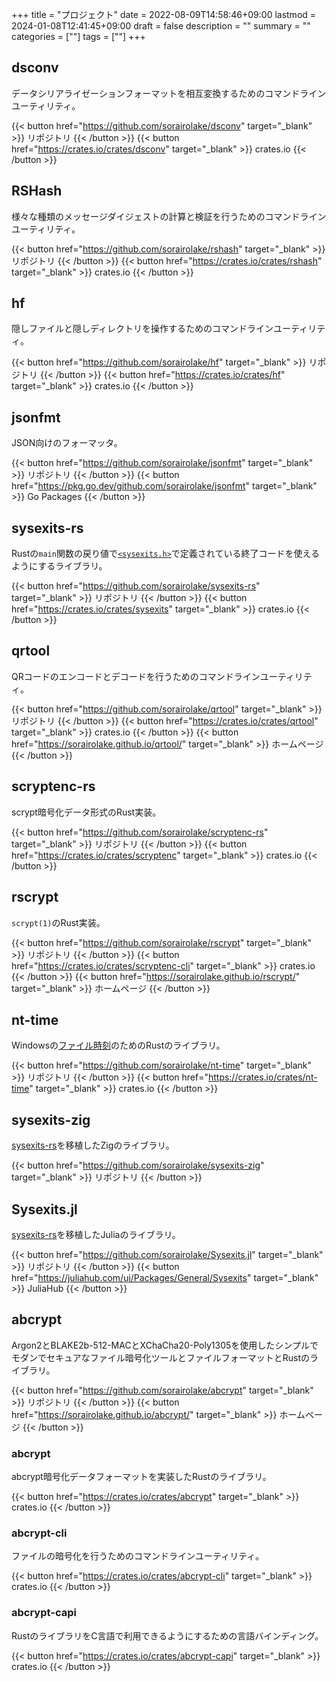 +++
title = "プロジェクト"
date = 2022-08-09T14:58:46+09:00
lastmod = 2024-01-08T12:41:45+09:00
draft = false
description = ""
summary = ""
categories = [""]
tags = [""]
+++

## dsconv

データシリアライゼーションフォーマットを相互変換するためのコマンドラインユーティリティ。

{{< button href="https://github.com/sorairolake/dsconv" target="_blank" >}}
リポジトリ
{{< /button >}}
{{< button href="https://crates.io/crates/dsconv" target="_blank" >}}
crates.io
{{< /button >}}

## RSHash

様々な種類のメッセージダイジェストの計算と検証を行うためのコマンドラインユーティリティ。

{{< button href="https://github.com/sorairolake/rshash" target="_blank" >}}
リポジトリ
{{< /button >}}
{{< button href="https://crates.io/crates/rshash" target="_blank" >}}
crates.io
{{< /button >}}

## hf

隠しファイルと隠しディレクトリを操作するためのコマンドラインユーティリティ。

{{< button href="https://github.com/sorairolake/hf" target="_blank" >}}
リポジトリ
{{< /button >}}
{{< button href="https://crates.io/crates/hf" target="_blank" >}}
crates.io
{{< /button >}}

## jsonfmt

JSON向けのフォーマッタ。

{{< button href="https://github.com/sorairolake/jsonfmt" target="_blank" >}}
リポジトリ
{{< /button >}}
{{< button href="https://pkg.go.dev/github.com/sorairolake/jsonfmt" target="_blank" >}}
Go Packages
{{< /button >}}

## sysexits-rs

Rustの`main`関数の戻り値で[`<sysexits.h>`](https://man.openbsd.org/sysexits)で定義されている終了コードを使えるようにするライブラリ。

{{< button href="https://github.com/sorairolake/sysexits-rs" target="_blank" >}}
リポジトリ
{{< /button >}}
{{< button href="https://crates.io/crates/sysexits" target="_blank" >}}
crates.io
{{< /button >}}

## qrtool

QRコードのエンコードとデコードを行うためのコマンドラインユーティリティ。

{{< button href="https://github.com/sorairolake/qrtool" target="_blank" >}}
リポジトリ
{{< /button >}}
{{< button href="https://crates.io/crates/qrtool" target="_blank" >}}
crates.io
{{< /button >}}
{{< button href="https://sorairolake.github.io/qrtool/" target="_blank" >}}
ホームページ
{{< /button >}}

## scryptenc-rs

scrypt暗号化データ形式のRust実装。

{{< button href="https://github.com/sorairolake/scryptenc-rs" target="_blank" >}}
リポジトリ
{{< /button >}}
{{< button href="https://crates.io/crates/scryptenc" target="_blank" >}}
crates.io
{{< /button >}}

## rscrypt

`scrypt(1)`のRust実装。

{{< button href="https://github.com/sorairolake/rscrypt" target="_blank" >}}
リポジトリ
{{< /button >}}
{{< button href="https://crates.io/crates/scryptenc-cli" target="_blank" >}}
crates.io
{{< /button >}}
{{< button href="https://sorairolake.github.io/rscrypt/" target="_blank" >}}
ホームページ
{{< /button >}}

## nt-time

Windowsの[ファイル時刻](https://learn.microsoft.com/ja-jp/windows/win32/sysinfo/file-times)のためのRustのライブラリ。

{{< button href="https://github.com/sorairolake/nt-time" target="_blank" >}}
リポジトリ
{{< /button >}}
{{< button href="https://crates.io/crates/nt-time" target="_blank" >}}
crates.io
{{< /button >}}

## sysexits-zig

[sysexits-rs](#sysexits-rs)を移植したZigのライブラリ。

{{< button href="https://github.com/sorairolake/sysexits-zig" target="_blank" >}}
リポジトリ
{{< /button >}}

## Sysexits.jl

[sysexits-rs](#sysexits-rs)を移植したJuliaのライブラリ。

{{< button href="https://github.com/sorairolake/Sysexits.jl" target="_blank" >}}
リポジトリ
{{< /button >}}
{{< button href="https://juliahub.com/ui/Packages/General/Sysexits" target="_blank" >}}
JuliaHub
{{< /button >}}

## abcrypt

Argon2とBLAKE2b-512-MACとXChaCha20-Poly1305を使用したシンプルでモダンでセキュアなファイル暗号化ツールとファイルフォーマットとRustのライブラリ。

{{< button href="https://github.com/sorairolake/abcrypt" target="_blank" >}}
リポジトリ
{{< /button >}}
{{< button href="https://sorairolake.github.io/abcrypt/" target="_blank" >}}
ホームページ
{{< /button >}}

### abcrypt

abcrypt暗号化データフォーマットを実装したRustのライブラリ。

{{< button href="https://crates.io/crates/abcrypt" target="_blank" >}}
crates.io
{{< /button >}}

### abcrypt-cli

ファイルの暗号化を行うためのコマンドラインユーティリティ。

{{< button href="https://crates.io/crates/abcrypt-cli" target="_blank" >}}
crates.io
{{< /button >}}

### abcrypt-capi

RustのライブラリをC言語で利用できるようにするための言語バインディング。

{{< button href="https://crates.io/crates/abcrypt-capi" target="_blank" >}}
crates.io
{{< /button >}}
